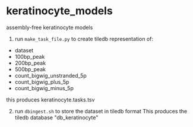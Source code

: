 # keratinocyte_models
assembly-free keratinocyte models

1) run `make_task_file.py` to  create tiledb representation of:

* dataset
* 100bp_peak
* 200bp_peak
* 500bp_peak
* count_bigwig_unstranded_5p
* count_bigwig_plus_5p
* count_bigwig_minus_5p

this produces keratinocyte.tasks.tsv

2) run `dbingest.sh` to store the dataset in tiledb format
This produces the tiledb database "db_keratinocyte"
